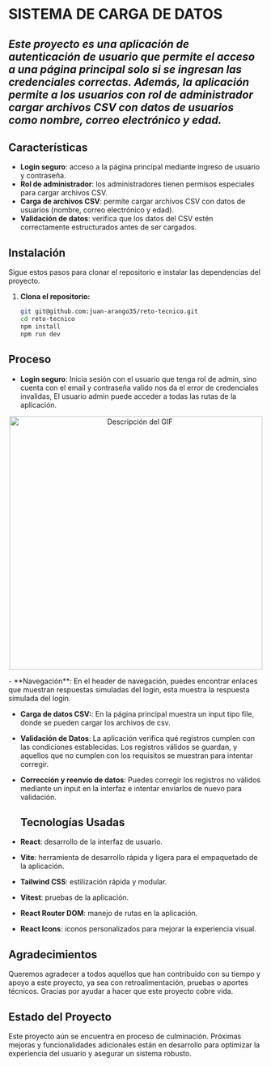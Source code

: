 # SISTEMA DE CARGA DE DATOS
## _Este proyecto es una aplicación de autenticación de usuario que permite el acceso a una página principal solo si se ingresan las credenciales correctas. Además, la aplicación permite a los usuarios con rol de **administrador** cargar archivos CSV con datos de usuarios como nombre, correo electrónico y edad._

## Características

- **Login seguro**: acceso a la página principal mediante ingreso de usuario y contraseña.
- **Rol de administrador**: los administradores tienen permisos especiales para cargar archivos CSV.
- **Carga de archivos CSV**: permite cargar archivos CSV con datos de usuarios (nombre, correo electrónico y edad).
- **Validación de datos**: verifica que los datos del CSV estén correctamente estructurados antes de ser cargados.
## Instalación

Sigue estos pasos para clonar el repositorio e instalar las dependencias del proyecto.

1. **Clona el repositorio:**

   ```bash
   git git@github.com:juan-arango35/reto-tecnico.git
   cd reto-tecnico
   npm install
   npm run dev

## Proceso
- **Login seguro**: Inicia sesión con el usuario que tenga rol de admin, sino cuenta con el email y  contraseña valido nos da el error de credenciales invalidas,  El usuario admin puede acceder a todas las rutas de la aplicación.
<p style="text-align: center;">
<img src="./public/login.gif" alt="Descripción del GIF" width="500" align="center"/>
</p>
- **Navegación**: En el header de navegación, puedes encontrar enlaces que muestran respuestas simuladas del login, esta muestra la respuesta simulada del login.
  
- **Carga de datos CSV:**: En la página principal muestra un input tipo file, donde se pueden cargar los archivos de csv.
  
- **Validación de Datos**: La aplicación verifica qué registros cumplen con las condiciones establecidas. Los registros válidos se guardan, y aquellos que no cumplen con los requisitos se muestran para intentar corregir.

- **Corrección y reenvío de datos**: Puedes corregir los registros no válidos mediante un input en la interfaz e intentar enviarlos de nuevo para validación.

  ## Tecnologías Usadas

- **React**: desarrollo de la interfaz de usuario.
- **Vite**: herramienta de desarrollo rápida y ligera para el empaquetado de la aplicación.
- **Tailwind CSS**: estilización rápida y modular.
- **Vitest**: pruebas de la aplicación.
- **React Router DOM**: manejo de rutas en la aplicación.
- **React Icons**: iconos personalizados para mejorar la experiencia visual.
  
## Agradecimientos

  Queremos agradecer a todos aquellos que han contribuido con su tiempo y apoyo a este proyecto, ya sea con retroalimentación, pruebas o aportes técnicos. Gracias por ayudar a hacer que este proyecto cobre vida.

## Estado del Proyecto

Este proyecto aún se encuentra en proceso de culminación. Próximas mejoras y funcionalidades adicionales están en desarrollo para optimizar la experiencia del usuario y asegurar un sistema robusto.
